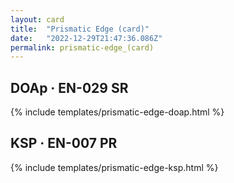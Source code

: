 ```yaml
---
layout: card
title:  "Prismatic Edge (card)"
date:   "2022-12-29T21:47:36.086Z"
permalink: prismatic-edge_(card)
---
```


## DOAp &middot; EN-029 SR

{% include templates/prismatic-edge-doap.html %}


## KSP &middot; EN-007 PR

{% include templates/prismatic-edge-ksp.html %}
